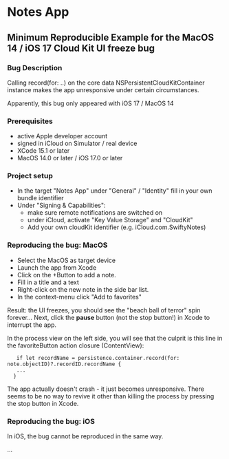 # Notes App

## Minimum Reproducible Example for the MacOS 14 / iOS 17 Cloud Kit UI freeze bug

### Bug Description

Calling record(for: ..) on the core data NSPersistentCloudKitContainer instance makes the app unresponsive under certain circumstances.

Apparently, this bug only appeared with iOS 17 / MacOS 14


### Prerequisites

- active Apple developer account
- signed in iCloud on Simulator / real device
- XCode 15.1 or later
- MacOS 14.0 or later / iOS 17.0 or later


### Project setup

- In the target "Notes App" under "General" / "Identity" fill in your own bundle identifier
- Under "Signing & Capabilities":
	- make sure remote notifications are switched on
	- under iCloud, activate "Key Value Storage" and "CloudKit"
	- Add your own cloudKit identifier (e.g. iCloud.com.SwiftyNotes)

### Reproducing the bug: MacOS

- Select the MacOS as target device
- Launch the app from Xcode
- Click on the +Button to add a note. 
- Fill in a title and a text
- Right-click on the new note in the side bar list. 
- In the context-menu click "Add to favorites"

Result: the UI freezes, you should see the "beach ball of terror" spin forever... 
Next, click the **pause** button  (not the stop button!) in Xcode to interrupt the app.  

In the process view on the left side, you will see that the culprit is this line in the favoriteButton action closure (ContentView):

       if let recordName = persistence.container.record(for: note.objectID)?.recordID.recordName {
       ...
      }
       
 The app actually doesn't crash - it just becomes unresponsive. There seems to be no way to revive it other than killing the process by pressing the stop button in Xcode. 
 

### Reproducing the bug: iOS

In iOS, the bug cannot be reproduced in the same way. 

... 
 
 
 
       
